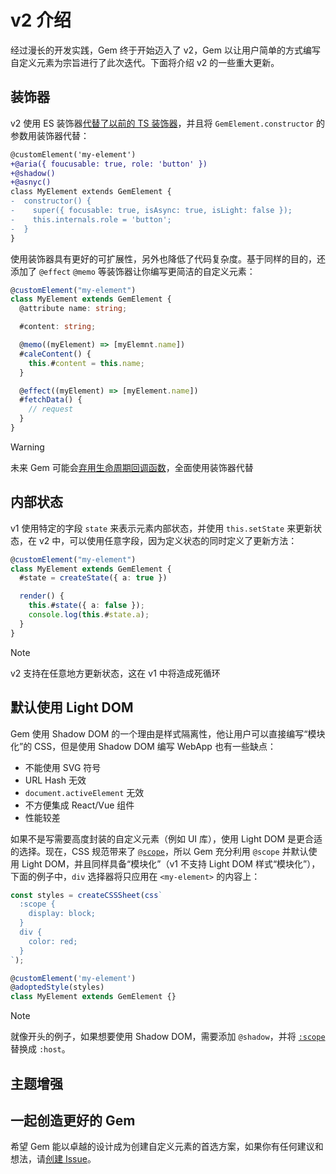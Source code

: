 # v2 介绍

经过漫长的开发实践，Gem 终于开始迈入了 v2，Gem 以让用户简单的方式编写自定义元素为宗旨进行了此次迭代。下面将介绍 v2 的一些重大更新。

## 装饰器

v2 使用 ES 装饰器[代替了以前的 TS 装饰器](./es-decorators)，并且将 `GemElement.constructor` 的参数用装饰器代替：

```diff
@customElement('my-element')
+@aria({ foucusable: true, role: 'button' })
+@shadow()
+@asnyc()
class MyElement extends GemElement {
-  constructor() {
-    super({ focusable: true, isAsync: true, isLight: false });
-    this.internals.role = 'button';
-  }
}
```

使用装饰器具有更好的可扩展性，另外也降低了代码复杂度。基于同样的目的，还添加了 `@effect` `@memo` 等装饰器让你编写更简洁的自定义元素：

```ts
@customElement("my-element")
class MyElement extends GemElement {
  @attribute name: string;

  #content: string;

  @memo((myElement) => [myElemnt.name])
  #caleContent() {
    this.#content = this.name;
  }

  @effect((myElement) => [myElement.name])
  #fetchData() {
    // request
  }
}
```

> [!WARNING]
> 未来 Gem 可能会[弃用生命周期回调函数](https://github.com/mantou132/gem/issues/159)，全面使用装饰器代替

## 内部状态

v1 使用特定的字段 `state` 来表示元素内部状态，并使用 `this.setState` 来更新状态，在 v2 中，可以使用任意字段，因为定义状态的同时定义了更新方法：

```ts
@customElement("my-element")
class MyElement extends GemElement {
  #state = createState({ a: true })

  render() {
    this.#state({ a: false });
    console.log(this.#state.a);
  }
}
```

> [!NOTE]
> v2 支持在任意地方更新状态，这在 v1 中将造成死循环

## 默认使用 Light DOM

Gem 使用 Shadow DOM 的一个理由是样式隔离性，他让用户可以直接编写“模块化”的 CSS，但是使用 Shadow DOM 编写 WebApp 也有一些缺点：

- 不能使用 SVG 符号
- URL Hash 无效
- `document.activeElement` 无效
- 不方便集成 React/Vue 组件
- 性能较差

如果不是写需要高度封装的自定义元素（例如 UI 库），使用 Light DOM 是更合适的选择。现在，CSS 规范带来了 [`@scope`](https://developer.mozilla.org/en-US/docs/Web/CSS/@scope)，所以 Gem 充分利用 `@scope` 并默认使用 Light DOM，并且同样具备“模块化”（v1 不支持 Light DOM 样式“模块化”），下面的例子中，`div` 选择器将只应用在 `<my-element>` 的内容上：

```ts
const styles = createCSSSheet(css`
  :scope {
    display: block;
  }
  div {
    color: red;
  }
`);

@customElement('my-element')
@adoptedStyle(styles)
class MyElement extends GemElement {}
```

> [!NOTE]
> 就像开头的例子，如果想要使用 Shadow DOM，需要添加 `@shadow`，并将 [`:scope`](https://developer.mozilla.org/en-US/docs/Web/CSS/:scope) 替换成 `:host`。

## 主题增强

<gbp-include src="../snippets/scoped-theme.md"></gbp-include>

## 一起创造更好的 Gem

希望 Gem 能以卓越的设计成为创建自定义元素的首选方案，如果你有任何建议和想法，请[创建 Issue](https://github.com/mantou132/gem/issues/new)。